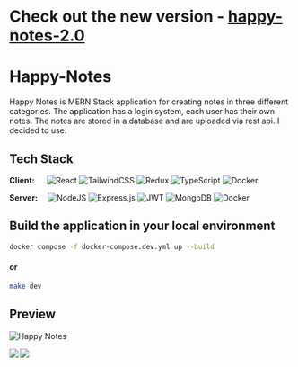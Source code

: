 # Check out the new version  - [happy-notes-2.0](https://github.com/JayCodeGitHub/Happy-Notes-2.0)


# Happy-Notes #

Happy Notes is MERN Stack application for creating notes in three different categories. 
The application has a login system, each user has their own notes. 
The notes are stored in a database and are uploaded via rest api. I decided to use:



## Tech Stack ##

**Client:**   &emsp;  ![React](https://img.shields.io/badge/react-%2320232a.svg?style=for-the-badge&logo=react&logoColor=%2361DAFB) ![TailwindCSS](https://img.shields.io/badge/tailwindcss-%2338B2AC.svg?style=for-the-badge&logo=tailwind-css&logoColor=white) ![Redux](https://img.shields.io/badge/redux-%23593d88.svg?style=for-the-badge&logo=redux&logoColor=white) ![TypeScript](https://img.shields.io/badge/typescript-%23007ACC.svg?style=for-the-badge&logo=typescript&logoColor=white) ![Docker](https://img.shields.io/badge/docker-%230db7ed.svg?style=for-the-badge&logo=docker&logoColor=white)

**Server:**     &emsp;![NodeJS](https://img.shields.io/badge/node.js-6DA55F?style=for-the-badge&logo=node.js&logoColor=white) ![Express.js](https://img.shields.io/badge/express.js-%23404d59.svg?style=for-the-badge&logo=express&logoColor=%2361DAFB) ![JWT](https://img.shields.io/badge/JWT-black?style=for-the-badge&logo=JSON%20web%20tokens) ![MongoDB](https://img.shields.io/badge/MongoDB-%234ea94b.svg?style=for-the-badge&logo=mongodb&logoColor=white) ![Docker](https://img.shields.io/badge/docker-%230db7ed.svg?style=for-the-badge&logo=docker&logoColor=white)

 ## Build the application in your local environment  ##
 
 ```bash
docker compose -f docker-compose.dev.yml up --build
```
#### or ####
 ```bash
make dev
```

 ## Preview ##
![Happy Notes](https://user-images.githubusercontent.com/66550003/214411454-9766aef2-5a4f-4bd8-b9e0-5ff623ccb89a.png)

<img align="left" src="https://user-images.githubusercontent.com/66550003/214419232-7497b9d7-2c2d-425c-8e2c-2c051de36c41.png"/>
<img align="left" src="https://user-images.githubusercontent.com/66550003/214419244-2fc26d68-cca0-466f-b144-bc99882a3fc7.png"/>

